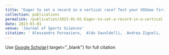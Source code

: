 ```yaml
---
title: "Eager to set a record in a vertical race? Test your VO2max first!"
collection: publications
permalink: /publication/2023-01-01-Eager-to-set-a-record-in-a-vertical-race-Test-your-VO2max-first
date: 2023-01-01
venue: 'Journal of Sports Sciences'
citation: ' Alessandro Fornasiero,  Aldo Savoldelli,  Andrea Zignoli,  Alexa Callovini,  Marco Decet,  Lorenzo Bortolan,  Federico Schena,  Barbara Pellegrini, &quot;Eager to set a record in a vertical race? Test your VO2max first!.&quot; Journal of Sports Sciences, 2023.'
---
```

Use [Google Scholar](https://scholar.google.com/scholar?q=Eager+to+set+a+record+in+a+vertical+race?+Test+your+VO2max+first!){:target="_blank"} for full citation